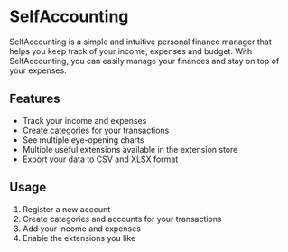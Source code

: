 # SelfAccounting

SelfAccounting is a simple and intuitive personal finance manager that helps you keep track of your income, expenses and budget. With SelfAccounting, you can easily manage your finances and stay on top of your expenses.

## Features
- Track your income and expenses
- Create categories for your transactions
- See multiple eye-opening charts
- Multiple useful extensions available in the extension store
- Export your data to CSV and XLSX format

## Usage
1. Register a new account
2. Create categories and accounts for your transactions
3. Add your income and expenses
4. Enable the extensions you like
